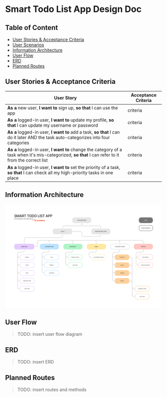 # Smart Todo List App Design Doc
## Table of Content
- [User Stories & Acceptance Criteria](#user-stories-acceptance-criteria)
- [User Scenarios](#user-scenarios)
- [Information Architecture](#information-architecture)
- [User Flow](#user-flow)
- [ERD](#erd)
- [Planned Routes](#planned-routes)
## User Stories & Acceptance Criteria
| User Story | Acceptance Criteria |
| --- | --- |
| **As a** new user, **I want to** sign up, **so that** I can use the app | criteria |
| **As a** logged-in user, **I want to** update my profile, **so that** I can update my username or password | criteria |
| **As a** logged-in user, **I want to** add a task, **so that** I can do it later AND the task auto-categorizes into four categories | criteria |
| **As a** logged-in user, **I want to** change the category of a task when it's mis-categorized, **so that** I can refer to it from the correct list | criteria |
| **As a** logged-in user, **I want to** set the priority of a task, **so that** I can check all my high-priority tasks in one place | criteria |

## Information Architecture
![ia](information-architecture.png)
## User Flow
> TODO: insert user flow diagram
## ERD
> TODO: insert ERD
## Planned Routes
> TODO: insert routes and methods
